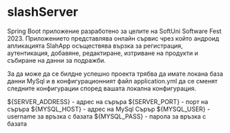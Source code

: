 # slashServer
Spring Boot приложение разработено за целите на SoftUni Software Fest 2023. Приложението представлява
онлайн сървис чрез който андроид апликацията SlahApp осъществява вързка за регистрация, аутентикация,
добавяне, редактиране, изтриване на продукти и събиране на данни за подражби.

За да може да се билдне успешно проекта трябва да имате локана база данни MySql и в конфигурационният файл
application.yml да се сменят следните конфигурации според вашата локална конфигурация.

${SERVER_ADDRESS} - адрес на съръра
${SERVER_PORT} - порт на съръра
${MYSQL_HOST} - адрес на MySql Сърър
${MYSQL_USER} - username за връзка с базата
${MYSQL_PASS} - парола за връзка с базата
